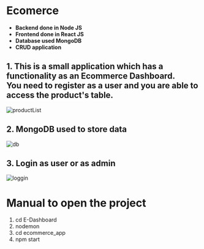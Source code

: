 # Ecomerce

<ul>
<strong>
<li> Backend done in Node JS </li>
<li>Frontend done in React JS </li>
<li>Database used MongoDB </li>
<li>CRUD application </li>
</strong>
</ul>



<h2>1. This is a small application which has a functionality as an Ecommerce Dashboard.<br>
You need to register as a user and you are able to access the product's table.</h2>

![productList](https://user-images.githubusercontent.com/71281629/199575291-18057d4f-04e0-4678-8faa-cae39a85d4bc.png)


<h2>2. MongoDB used to store data</h2>

![db](https://user-images.githubusercontent.com/71281629/199576837-cc1685dc-4ea0-4f64-be8d-e3b9ed651c75.png)

<h2>3. Login as user or as admin</h2>

![loggin](https://user-images.githubusercontent.com/71281629/199579429-061e613c-d234-4001-b5de-4f02acadc811.png)

<h1>Manual to open the project</h1>
<ol>
<li>cd E-Dashboard</li>
<li>nodemon</li>
<li>cd ecommerce_app</li>
<li>npm start</li>
</ol>
